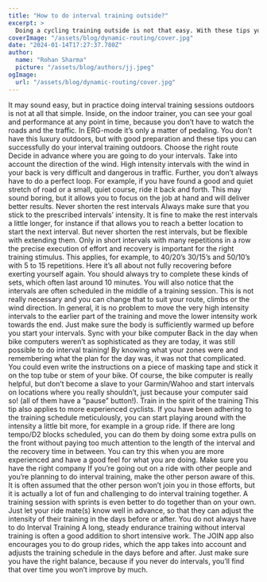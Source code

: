 ```yaml
---
title: "How to do interval training outside?"
excerpt: >
  Doing a cycling training outside is not that easy. With these tips you can take your interval training outdoors. Read it here!
coverImage: "/assets/blog/dynamic-routing/cover.jpg"
date: "2024-01-14T17:27:37.780Z"
author:
  name: "Rohan Sharma"
  picture: "/assets/blog/authors/jj.jpeg"
ogImage:
  url: "/assets/blog/dynamic-routing/cover.jpg"
---
```


It may sound easy, but in practice doing interval training sessions outdoors is not at all that simple. Inside, on the indoor trainer, you can see your goal and performance at any point in time, because you don’t have to watch the roads and the traffic. In ERG-mode it’s only a matter of pedaling. You don’t have this luxury outdoors, but with good preparation and these tips you can successfully do your interval training outdoors.
Choose the right route
Decide in advance where you are going to do your intervals. Take into account the direction of the wind. High intensity intervals with the wind in your back is very difficult and dangerous in traffic. Further, you don’t always have to do a perfect loop. For example, if you have found a good and quiet stretch of road or a small, quiet course, ride it back and forth. This may sound boring, but it allows you to focus on the job at hand and will deliver better results.
Never shorten the rest intervals
Always make sure that you stick to the prescribed intervals’ intensity. It is fine to make the rest intervals a little longer, for instance if that allows you to reach a better location to start the next interval. But never shorten the rest intervals, but be flexible with extending them. Only in short intervals with many repetitions in a row the precise execution of effort and recovery is important for the right training stimulus. This applies, for example, to 40/20’s 30/15’s and 50/10’s with 5 to 15 repetitions. Here it’s all about not fully recovering before exerting yourself again. You should always try to complete these kinds of sets, which often last around 10 minutes.
You will also notice that the intervals are often scheduled in the middle of a training session. This is not really necessary and you can change that to suit your route, climbs or the wind direction. In general, it is no problem to move the very high intensity intervals to the earlier part of the training and move the lower intensity work towards the end. Just make sure the body is sufficiently warmed up before you start your intervals.
Sync with your bike computer
Back in the day when bike computers weren’t as sophisticated as they are today, it was still possible to do interval training! By knowing what your zones were and remembering what the plan for the day was, it was not that complicated. You could even write the instructions on a piece of masking tape and stick it on the top tube or stem of your bike. Of course, the bike computer is really helpful, but don’t become a slave to your Garmin/Wahoo and start intervals on locations where you really shouldn’t, just because your computer said so! (all of them have a “pause” button!).
Train in the spirit of the training
This tip also applies to more experienced cyclists. If you have been adhering to the training schedule meticulously, you can start playing around with the intensity a little bit more, for example in a group ride. If there are long tempo/D2 blocks scheduled, you can do them by doing some extra pulls on the front without paying too much attention to the length of the interval and the recovery time in between. You can try this when you are more experienced and have a good feel for what you are doing.
Make sure you have the right company
If you’re going out on a ride with other people and you’re planning to do interval training, make the other person aware of this. It is often assumed that the other person won’t join you in those efforts, but it is actually a lot of fun and challenging to do interval training together. A training session with sprints is even better to do together than on your own. Just let your ride mate(s) know well in advance, so that they can adjust the intensity of their training in the days before or after.
You do not always have to do Interval Training
A long, steady endurance training without interval training is often a good addition to short intensive work. The JOIN app also encourages you to do group rides, which the app takes into account and adjusts the training schedule in the days before and after. Just make sure you have the right balance, because if you never do intervals, you’ll find that over time you won’t improve by much.